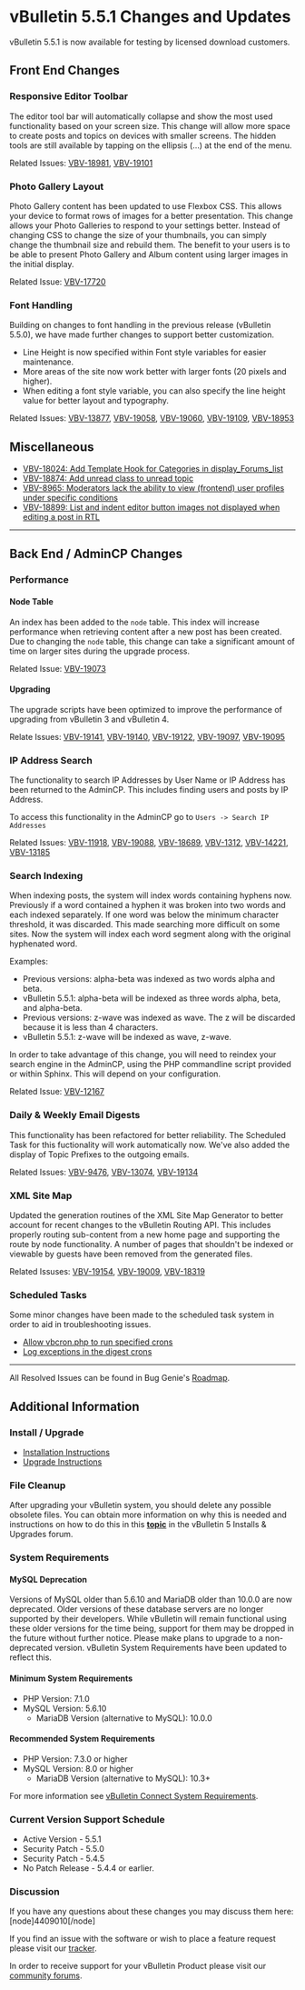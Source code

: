 # vBulletin 5.5.1 Changes and Updates

vBulletin 5.5.1 is now available for testing by licensed download customers. 

## Front End Changes

### Responsive Editor Toolbar

The editor tool bar will automatically collapse and show the most used functionality based on your screen size. This change will allow more space to create posts and topics on devices with smaller screens. The hidden tools are still available by tapping on the ellipsis (&hellip;) at the end of the menu.

Related Issues: [VBV-18981](https://tracker.vbulletin.com/vbulletin5/issues/VBV-18981), [VBV-19101](https://tracker.vbulletin.com/vbulletin5/issues/VBV-19101)

### Photo Gallery Layout

Photo Gallery content has been updated to use Flexbox CSS. This allows your device to format rows of images for a better presentation. This change allows your Photo Galleries to respond to your settings better. Instead of changing CSS to change the size of your thumbnails, you can simply change the thumbnail size and rebuild them. The benefit to your users is to be able to present Photo Gallery and Album content using larger images in the initial display.

Related Issue: [VBV-17720](https://tracker.vbulletin.com/vbulletin5/issues/VBV-17720)

### Font Handling

Building on changes to font handling in the previous release (vBulletin 5.5.0), we have made further changes to support better customization.

- Line Height is now specified within Font style variables for easier maintenance.
- More areas of the site now work better with larger fonts (20 pixels and higher).
- When editing a font style variable, you can also specify the line height value for better layout and typography.

Related Issues: [VBV-13877](https://tracker.vbulletin.com/vbulletin5/issues/VBV-13877), [VBV-19058](https://tracker.vbulletin.com/vbulletin5/issues/VBV-19058), [VBV-19060](https://tracker.vbulletin.com/vbulletin5/issues/VBV-19060), [VBV-19109](https://tracker.vbulletin.com/vbulletin5/issues/VBV-19109), [VBV-18953](https://tracker.vbulletin.com/vbulletin5/issues/VBV-18953)

## Miscellaneous

- [VBV-18024: Add Template Hook for Categories in display_Forums_list](https://tracker.vbulletin.com/vbulletin5/issues/VBV-18024)
- [VBV-18874: Add unread class to unread topic](https://tracker.vbulletin.com/vbulletin5/issues/VBV-18874)
- [VBV-8965: Moderators lack the ability to view (frontend) user profiles under specific conditions](https://tracker.vbulletin.com/vbulletin5/issues/VBV-8965)
- [VBV-18899: List and indent editor button images not displayed when editing a post in RTL](https://tracker.vbulletin.com/vbulletin5/issues/VBV-18899)

---

## Back End / AdminCP Changes

### Performance

#### Node Table

An index has been added to the `node` table. This index will increase performance when retrieving content after a new post has been created. Due to changing the `node` table, this change can take a significant amount of time on larger sites during the upgrade process.

Related Issue: [VBV-19073](https://tracker.vbulletin.com/vbulletin5/issues/VBV-19073)

#### Upgrading

The upgrade scripts have been optimized to improve the performance of upgrading from vBulletin 3 and vBulletin 4.

Relate Issues: [VBV-19141](https://tracker.vbulletin.com/vbulletin5/issues/VBV-19141), [VBV-19140](https://tracker.vbulletin.com/vbulletin5/issues/VBV-19140), [VBV-19122](https://tracker.vbulletin.com/vbulletin5/issues/VBV-19122), [VBV-19097](https://tracker.vbulletin.com/vbulletin5/issues/VBV-19097), [VBV-19095](https://tracker.vbulletin.com/vbulletin5/issues/VBV-19095)

### IP Address Search

The functionality to search IP Addresses by User Name or IP Address has been returned to the AdminCP. This includes finding users and posts by IP Address.

To access this functionality in the AdminCP go to `Users -> Search IP Addresses`

Related Issues: [VBV-11918](https://tracker.vbulletin.com/vbulletin5/issues/VBV-11918), [VBV-19088](https://tracker.vbulletin.com/vbulletin5/issues/VBV-19088), [VBV-18689](https://tracker.vbulletin.com/vbulletin5/issues/VBV-18689), [VBV-1312](https://tracker.vbulletin.com/vbulletin5/issues/VBV-1312), [VBV-14221](https://tracker.vbulletin.com/vbulletin5/issues/VBV-14221), [VBV-13185](https://tracker.vbulletin.com/vbulletin5/issues/VBV-13185)

### Search Indexing

When indexing posts, the system will index words containing hyphens now. Previously if a word contained a hyphen it was broken into two words and each indexed separately. If one word was below the minimum character threshold, it was discarded. This made searching more difficult on some sites. Now the system will index each word segment along with the original hyphenated word.

Examples:

- Previous versions: alpha-beta was indexed as two words alpha and beta.
- vBulletin 5.5.1: alpha-beta will be indexed as three words alpha, beta, and alpha-beta.
- Previous versions: z-wave was indexed as wave. The z will be discarded because it is less than 4 characters.
- vBulletin 5.5.1: z-wave will be indexed as wave, z-wave.

In order to take advantage of this change, you will need to reindex your search engine in the AdminCP, using the PHP commandline script provided or within Sphinx. This will depend on your configuration.

Related Issue: [VBV-12167](https://tracker.vbulletin.com/vbulletin5/issues/VBV-12167)

### Daily & Weekly Email Digests

This functionality has been refactored for better reliability. The Scheduled Task for this fuctionality will work automatically now. We've also added the display of Topic Prefixes to the outgoing emails.

Related Issues: [VBV-9476](https://tracker.vbulletin.com/vbulletin5/issues/VBV-9476), [VBV-13074](https://tracker.vbulletin.com/vbulletin5/issues/VBV-13074), [VBV-19134](https://tracker.vbulletin.com/vbulletin5/issues/VBV-19134)

### XML Site Map

Updated the generation routines of the XML Site Map Generator to better account for recent changes to the vBulletin Routing API. This includes properly routing sub-content from a new home page and supporting the route by node functionality. A number of pages that shouldn't be indexed or viewable by guests have been removed from the generated files.

Related Issuses: [VBV-19154](https://tracker.vbulletin.com/vbulletin5/issues/VBV-19154), [VBV-19009](https://tracker.vbulletin.com/vbulletin5/issues/VBV-19009), [VBV-18319](https://tracker.vbulletin.com/vbulletin5/issues/VBV-18319)

### Scheduled Tasks

Some minor changes have been made to the scheduled task system in order to aid in troubleshooting issues.

- [Allow vbcron.php to run specified crons](https://tracker.vbulletin.com/vbulletin5/issues/VBV-19132)
- [Log exceptions in the digest crons](https://tracker.vbulletin.com/vbulletin5/issues/VBV-19133)

---

All Resolved Issues can be found in Bug Genie's [Roadmap](https://tracker.vbulletin.com/vbulletin5/issues/find?fs[project_id][o]=%3D&fs[project_id][v]=1&fs[issuetype][o]=%3D&fs[issuetype][v]=&fs[status][o]=%3D&fs[status][v]=&fs[category][o]=%3D&fs[category][v]=&sortfields=issues.last_updated%3Dasc&fs[text][o]=%3D&fs[text][v]=&scs_current_template=&template=results_normal&template_parameter=&grouporder=asc&groupby=&issues_per_page=50&fs[milestone][o]=%3D&fs[milestone][v]=58&filters_milestone_value_58=58).

## Additional Information

### Install / Upgrade

- [Installation Instructions](https://www.vbulletin.com/forum/node/4391348)
- [Upgrade Instructions](https://www.vbulletin.com/forum/node/4391346)

### File Cleanup

After upgrading your vBulletin system, you should delete any possible obsolete files. You can obtain more information on why this is needed and instructions on how to do this in this [**topic**](https://www.vbulletin.com/forum/node/4391346) in the vBulletin 5 Installs & Upgrades forum.

### System Requirements

#### MySQL Deprecation

Versions of MySQL older than 5.6.10 and MariaDB older than 10.0.0 are now deprecated. Older versions of these database servers are no longer supported by their developers. While vBulletin will remain functional using these older versions for the time being, support for them may be dropped in the future without further notice. Please make plans to upgrade to a non-deprecated version.  vBulletin System Requirements have been updated to reflect this.

#### Minimum System Requirements

- PHP Version: 7.1.0
- MySQL Version: 5.6.10
  - MariaDB Version (alternative to MySQL): 10.0.0

#### Recommended System Requirements

- PHP Version: 7.3.0 or higher
- MySQL Version: 8.0 or higher
  - MariaDB Version (alternative to MySQL): 10.3+

For more information see [vBulletin Connect System Requirements](https://www.vbulletin.com/forum/node/4391344).

### Current Version Support Schedule

- Active Version - 5.5.1
- Security Patch - 5.5.0
- Security Patch - 5.4.5
- No Patch Release - 5.4.4 or earlier.

### Discussion

If you have any questions about these changes you may discuss them here: [node]4409010[/node]

If you find an issue with the software or wish to place a feature request please visit our [tracker](https://tracker.vbulletin.com).

In order to receive support for your vBulletin Product please visit our [community forums](https://www.vbulletin.com/forum/).